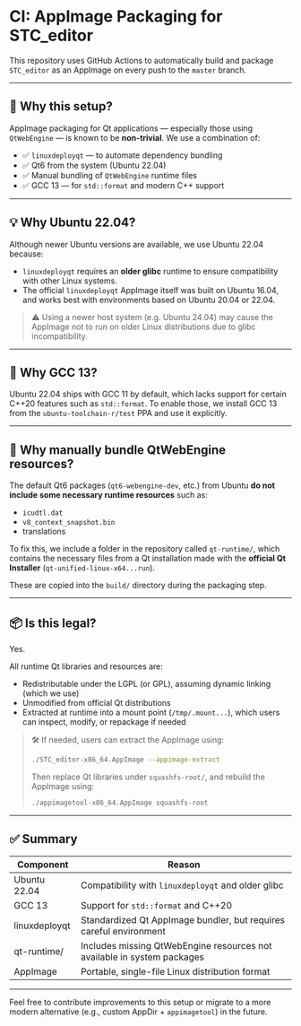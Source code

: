 # CI: AppImage Packaging for STC_editor

This repository uses GitHub Actions to automatically build and package `STC_editor` as an AppImage on every push to the `master` branch.

---

## 🧰 Why this setup?

AppImage packaging for Qt applications — especially those using `QtWebEngine` — is known to be **non-trivial**. We use a combination of:

- ✅ `linuxdeployqt` — to automate dependency bundling
- ✅ Qt6 from the system (Ubuntu 22.04)
- ✅ Manual bundling of `QtWebEngine` runtime files
- ✅ GCC 13 — for `std::format` and modern C++ support

---

## 💡 Why Ubuntu 22.04?

Although newer Ubuntu versions are available, we use Ubuntu 22.04 because:

- `linuxdeployqt` requires an **older glibc** runtime to ensure compatibility with other Linux systems.
- The official `linuxdeployqt` AppImage itself was built on Ubuntu 16.04, and works best with environments based on Ubuntu 20.04 or 22.04.

> ⚠️ Using a newer host system (e.g. Ubuntu 24.04) may cause the AppImage not to run on older Linux distributions due to glibc incompatibility.

---

## 🧱 Why GCC 13?

Ubuntu 22.04 ships with GCC 11 by default, which lacks support for certain C++20 features such as `std::format`. To enable those, we install GCC 13 from the `ubuntu-toolchain-r/test` PPA and use it explicitly.

---

## 🧩 Why manually bundle QtWebEngine resources?

The default Qt6 packages (`qt6-webengine-dev`, etc.) from Ubuntu **do not include some necessary runtime resources** such as:

- `icudtl.dat`
- `v8_context_snapshot.bin`
- translations

To fix this, we include a folder in the repository called `qt-runtime/`, which contains the necessary files from a Qt installation made with the **official Qt Installer** (`qt-unified-linux-x64...run`).

These are copied into the `build/` directory during the packaging step.

---

## 📦 Is this legal?

Yes.

All runtime Qt libraries and resources are:

- Redistributable under the LGPL (or GPL), assuming dynamic linking (which we use)
- Unmodified from official Qt distributions
- Extracted at runtime into a mount point (`/tmp/.mount...`), which users can inspect, modify, or repackage if needed

> 🛠️ If needed, users can extract the AppImage using:
>
> ```bash
> ./STC_editor-x86_64.AppImage --appimage-extract
> ```
> Then replace Qt libraries under `squashfs-root/`, and rebuild the AppImage using:
>
> ```bash
> ./appimagetool-x86_64.AppImage squashfs-root
> ```

---

## ✅ Summary

| Component              | Reason                                                                 |
|------------------------|------------------------------------------------------------------------|
| Ubuntu 22.04           | Compatibility with `linuxdeployqt` and older glibc                    |
| GCC 13                 | Support for `std::format` and C++20                                    |
| linuxdeployqt          | Standardized Qt AppImage bundler, but requires careful environment     |
| qt-runtime/            | Includes missing QtWebEngine resources not available in system packages |
| AppImage               | Portable, single-file Linux distribution format                        |

---

Feel free to contribute improvements to this setup or migrate to a more modern alternative (e.g., custom AppDir + `appimagetool`) in the future.
